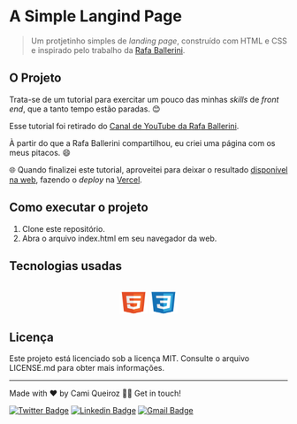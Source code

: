 # A Simple Langind Page

> Um protjetinho simples de _landing page_, construído com HTML e CSS e inspirado pelo trabalho da [Rafa Ballerini](https://github.com/rafaballerini).

## O Projeto

Trata-se de um tutorial para exercitar um pouco das minhas _skills_ de _front end_, que a tanto tempo estão paradas. 😊

Esse tutorial foi retirado do [Canal de YouTube da Rafa Ballerini](https://youtu.be/Lx_YsoMgP40?si=2wQZWpU9EWNEbZf5).

À partir do que a Rafa Ballerini compartilhou, eu criei uma página com os meus pitacos. 😄

🌐 Quando finalizei este tutorial, aproveitei para deixar o resultado [disponível na web](https://landing-page-drab-three.vercel.app/), fazendo o _deploy_ na [Vercel](https://vercel.com/).

## Como executar o projeto

1. Clone este repositório.
2. Abra o arquivo index.html em seu navegador da web.

## Tecnologias usadas

<div align="center" style="display: inline_block"><br>
  <img align="center" alt="Cami-HTML" height="40" width="50" src="https://raw.githubusercontent.com/devicons/devicon/master/icons/html5/html5-original.svg">
  <img align="center" alt="Cami-CSS" height="40" width="50" src="https://raw.githubusercontent.com/devicons/devicon/master/icons/css3/css3-original.svg">
</div>

## Licença

Este projeto está licenciado sob a licença MIT. Consulte o arquivo LICENSE.md para obter mais informações.

---

Made with ❤️ by Cami Queiroz 👋🏽 Get in touch!

[![Twitter Badge](https://img.shields.io/badge/-@camimq-1ca0f1?style=flat-square&labelColor=1ca0f1&logo=twitter&logoColor=white&link=https://twitter.com/camimq)](https://twitter.com/camimq) [![Linkedin Badge](https://img.shields.io/badge/-Cami-blue?style=flat-square&logo=Linkedin&logoColor=white&link=https://www.linkedin.com/in/camilaqueiroz)](https://www.linkedin.com/in/camilaqueiroz)
[![Gmail Badge](https://img.shields.io/badge/-camidmq@gmail.com-c14438?style=flat-square&logo=Gmail&logoColor=white&link=mailto:camidmq@gmail.com)](mailto:camidmq@gmail.com)
